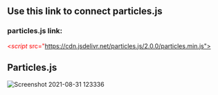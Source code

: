 ## Use this link to connect particles.js
### particles.js link:

<span style="color: red;"><*script* src="https://cdn.jsdelivr.net/particles.js/2.0.0/particles.min.js"></script></span>
## Particles.js
![Screenshot 2021-08-31 123336](https://user-images.githubusercontent.com/88188721/131453891-f26e4189-a419-4250-9761-5cbf8e10116e.png)

